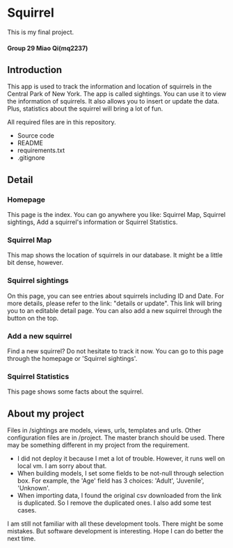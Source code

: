 # Squirrel
This is my final project.
#### Group 29 Miao Qi(mq2237)

## Introduction
This app is used to track the information and location of squirrels in the Central Park of New York. 
The app is called sightings. You can use it to view the information of squirrels. It also allows you to insert or update the data. Plus, statistics about the squirrel will bring a lot of fun.


All required files are in this repository.
- Source code
- README
- requirements.txt
- .gitignore

## Detail
### Homepage
This page is the index. You can go anywhere you like: Squirrel Map, Squirrel sightings, Add a squirrel's information or Squirrel Statistics.

### Squirrel Map
This map shows the location of squirrels in our database. It might be a little bit dense, however.

### Squirrel sightings
On this page, you can see entries about squirrels including ID and Date. For more details, please refer to the link: "details or update". This link will bring you to an editable detail page.
You can also add a new squirrel through the button on the top.

### Add a new squirrel
Find a new squirrel? Do not hesitate to track it now. You can go to this page through the homepage or 'Squirrel sightings'.

### Squirrel Statistics
This page shows some facts about the squirrel. 

## About my project
Files in /sightings are models, views, urls, templates and urls.
Other configuration files are in /project.
The master branch should be used.
There may be something different in my project from the requirement.
- I did not deploy it because I met a lot of trouble. However, it runs well on local vm. I am sorry about that.
- When building models, I set some fields to be not-null through selection box. For example, the 'Age' field has 3 choices: 'Adult', 'Juvenile', 'Unknown'. 
- When importing data, I found the original csv downloaded from the link is duplicated. So I remove the duplicated ones. I also add some test cases.

I am still not familiar with all these development tools. There might be some mistakes. But software development is interesting. Hope I can do better the next time.
